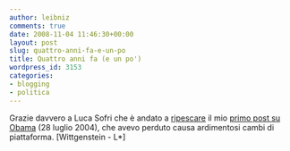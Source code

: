 ```yaml
---
author: leibniz
comments: true
date: 2008-11-04 11:46:30+00:00
layout: post
slug: quattro-anni-fa-e-un-po
title: Quattro anni fa (e un po')
wordpress_id: 3153
categories:
- blogging
- politica
---
```


Grazie davvero a Luca Sofri che è andato a [ripescare](http://www.wittgenstein.it/2008/11/04/3-novembre-2004/) il mio [primo post su Obama](http://www.leibniz-blogs.it/2004/07/28/oba-oba/) (28 luglio 2004), che avevo perduto causa ardimentosi cambi di piattaforma. [Wittgenstein - L*]
